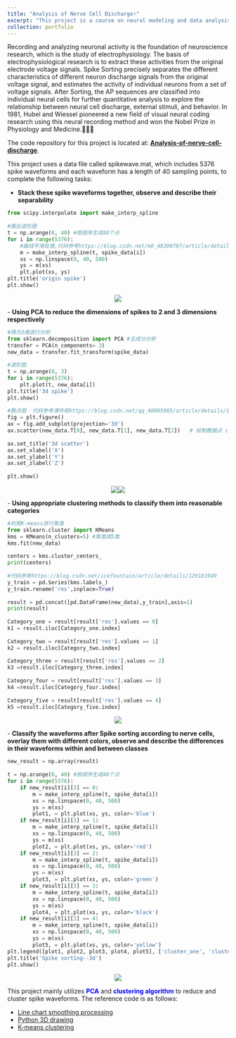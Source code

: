 ```yaml
---
title: "Analysis of Nerve Cell Discharge⚡️"
excerpt: "This project is a course on neural modeling and data analysis. <br/><img src='/images/PCA/PCA.png'>"
collection: portfolio
---
```


Recording and analyzing neuronal activity is the foundation of neuroscience research, which is the study of electrophysiology. The basis of electrophysiological research is to extract these activities from the original electrode voltage signals. Spike Sorting precisely separates the different characteristics of different neuron discharge signals from the original voltage signal, and estimates the activity of individual neurons from a set of voltage signals. After Sorting, the AP sequences are classified into individual neural cells for further quantitative analysis to explore the relationship between neural cell discharge, external stimuli, and behavior. In 1981, Hubel and Wiessel pioneered a new field of visual neural coding research using this neural recording method and won the Nobel Prize in Physiology and Medicine.👩‍🔬🔬 <br/>

The code repository for this project is located at: <a href="https://github.com/wubeizi/Analysis-of-nerve-cell-discharge" target="_blank"><b>Analysis-of-nerve-cell-discharge</b></a>.<br/>

This project uses a data file called spikewave.mat, which includes 5376 spike waveforms and each waveform has a length of 40 sampling points, to complete the following tasks:
- <b>Stack these spike waveforms together, observe and describe their separability</b><br/>

```python
from scipy.interpolate import make_interp_spline
 
#画出波形图
t = np.arange(0, 40) #按顺序生成40个点
for i in range(5376):
    #曲线平滑处理,代码参考https://blog.csdn.net/m0_48300767/article/details/130075597
    m = make_interp_spline(t, spike_data[i])
    xs = np.linspace(0, 40, 500)
    ys = m(xs)
    plt.plot(xs, ys)
plt.title('origin spike')
plt.show()
```
<p align="center"><img src='/images/PCA/result1.png'></p>
- <b>Using PCA to reduce the dimensions of spikes to 2 and 3 dimensions respectively</b><br/>

```python
#降为3维进行分析
from sklearn.decomposition import PCA #主成分分析
transfer = PCA(n_components= 3)
new_data = transfer.fit_transform(spike_data)
 
#波形图
t = np.arange(0, 3) 
for i in range(5376):
    plt.plot(t, new_data[i])
plt.title('3d spike')
plt.show()
 
#散点图  代码参考课件和https://blog.csdn.net/qq_40985985/article/details/119676953
fig = plt.figure()
ax = fig.add_subplot(projection='3d')
ax.scatter(new_data.T[0], new_data.T[1], new_data.T[2])   # 绘制数据点 c: 'r'红色，'y'黄色，等颜色
    
ax.set_title('3d scatter')
ax.set_xlabel('X')
ax.set_ylabel('Y')
ax.set_zlabel('Z')
 
plt.show()
```
<p align="center"><img src='/images/PCA/result2.png'><img src='/images/PCA/result2(2).png'></p>
- <b>Using appropriate clustering methods to classify them into reasonable categories</b><br/>

```python
#利用K-means进行聚类
from sklearn.cluster import KMeans
kms = KMeans(n_clusters=5) #聚类成5类
kms.fit(new_data)
 
centers = kms.cluster_centers_
print(centers)
 
#代码参考https://blog.csdn.net/icefountain/article/details/129181949
y_train = pd.Series(kms.labels_)
y_train.rename('res',inplace=True)
 
result = pd.concat([pd.DataFrame(new_data),y_train],axis=1)
print(result)
 
Category_one = result[result['res'].values == 0]
k1 = result.iloc[Category_one.index]
 
Category_two = result[result['res'].values == 1]
k2 = result.iloc[Category_two.index]
 
Category_three = result[result['res'].values == 2]
k3 =result.iloc[Category_three.index]
 
Category_four = result[result['res'].values == 3]
k4 =result.iloc[Category_four.index]
 
Category_five = result[result['res'].values == 4]
k5 =result.iloc[Category_five.index]
```
<p align="center"><img src='/images/PCA/PCA.png'></p>
- <b>Classify the waveforms after Spike sorting according to nerve cells, overlay them with different colors, observe and describe the differences in their waveforms within and between classes</b><br/>

```python
new_result = np.array(result)
 
t = np.arange(0, 40) #按顺序生成40个点
for i in range(5376):
    if new_result[i][3] == 0:
        m = make_interp_spline(t, spike_data[i])
        xs = np.linspace(0, 40, 500)
        ys = m(xs)
        plot1, = plt.plot(xs, ys, color='blue')
    if new_result[i][3] == 1:
        m = make_interp_spline(t, spike_data[i])
        xs = np.linspace(0, 40, 500)
        ys = m(xs)
        plot2, = plt.plot(xs, ys, color='red')
    if new_result[i][3] == 2:
        m = make_interp_spline(t, spike_data[i])
        xs = np.linspace(0, 40, 500)
        ys = m(xs)
        plot3, = plt.plot(xs, ys, color='green')
    if new_result[i][3] == 3:
        m = make_interp_spline(t, spike_data[i])
        xs = np.linspace(0, 40, 500)
        ys = m(xs)
        plot4, = plt.plot(xs, ys, color='black')
    if new_result[i][3] == 4:
        m = make_interp_spline(t, spike_data[i])
        xs = np.linspace(0, 40, 500)
        ys = m(xs)
        plot5, = plt.plot(xs, ys, color='yellow')
plt.legend([plot1, plot2, plot3, plot4, plot5], ['cluster_one', 'cluster_two', 'cluster_three', 'cluster_four', 'cluster_five'])
plt.title('Spike sorting--3d')
plt.show()
```
<p align="center"><img src='/images/PCA/result4.png'></p>

This project mainly utilizes <font color=blue><b>PCA</b></font> and <font color=blue><b>clustering algorithm</b></font> to reduce and cluster spike waveforms. The reference code is as follows:
- [Line chart smoothing processing](https://blog.csdn.net/m0_48300767/article/details/130075597)
- [Python 3D drawing](https://blog.csdn.net/qq_40985985/article/details/119676953)
- [K-means clustering](https://blog.csdn.net/icefountain/article/details/129181949)